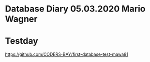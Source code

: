 # Database Diary 05.03.2020 Mario Wagner

# Testday

https://github.com/CODERS-BAY/first-database-test-mawa81